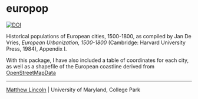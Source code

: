 europop
=======

[![DOI](https://zenodo.org/badge/5105/mdlincoln/europop.svg)](https://zenodo.org/badge/latestdoi/5105/mdlincoln/europop)

Historical populations of European cities, 1500-1800, as compiled by Jan De Vries, *European Urbanization, 1500-1800* (Cambridge: Harvard University Press, 1984), Appendix I.

With this package, I have also included a table of coordinates for each city, as well as a shapefile of the European coastline derived from [OpenStreetMapData](http://openstreetmapdata.com/data/generalized-coastlines)

---
[Matthew Lincoln](http://matthewlincoln.net) | University of Maryland, College Park
